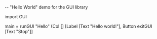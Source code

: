 -- "Hello World" demo for the GUI library

import GUI

main = runGUI "Hello" (Col [] [Label [Text "Hello world!"],
                               Button exitGUI [Text "Stop"]]
